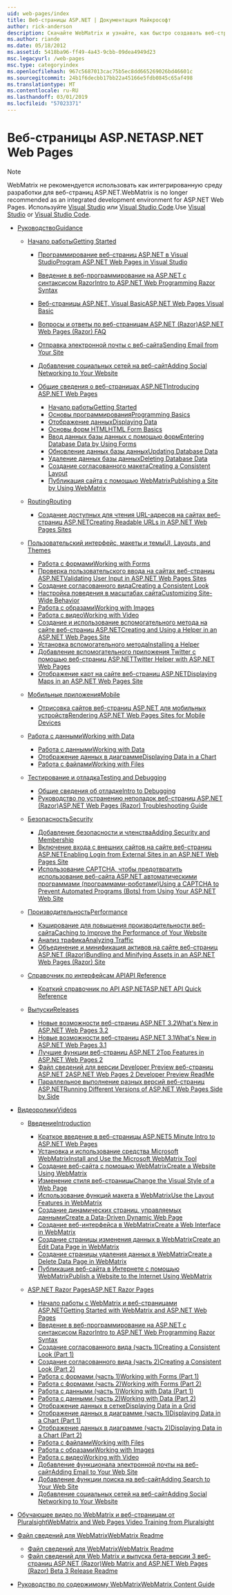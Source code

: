 ```yaml
---
uid: web-pages/index
title: Веб-страницы ASP.NET | Документация Майкрософт
author: rick-anderson
description: Скачайте WebMatrix и узнайте, как быстро создавать веб-страниц в простой способ объединения серверного кода с HTML.
ms.author: riande
ms.date: 05/18/2012
ms.assetid: 5418ba96-ff49-4a43-9cbb-09dea4949d23
msc.legacyurl: /web-pages
msc.type: categoryindex
ms.openlocfilehash: 967c5687013cac75b5ec8dd665269026bd46601c
ms.sourcegitcommit: 24b1f6decbb17bb22a45166e5fdb0845c65af498
ms.translationtype: MT
ms.contentlocale: ru-RU
ms.lasthandoff: 03/01/2019
ms.locfileid: "57023371"
---
```

<a name="aspnet-web-pages"></a><span data-ttu-id="eb7ef-103">Веб-страницы ASP.NET</span><span class="sxs-lookup"><span data-stu-id="eb7ef-103">ASP.NET Web Pages</span></span>
====================

> [!NOTE] 
> <span data-ttu-id="eb7ef-104">WebMatrix не рекомендуется использовать как интегрированную среду разработки для веб-страниц ASP.NET.</span><span class="sxs-lookup"><span data-stu-id="eb7ef-104">WebMatrix is no longer recommended as an integrated development environment for ASP.NET Web Pages.</span></span> <span data-ttu-id="eb7ef-105">Используйте [Visual Studio](xref:aspnet/web-pages/overview/getting-started/program-asp-net-web-pages-in-visual-studio) или [Visual Studio Code](https://code.visualstudio.com/).</span><span class="sxs-lookup"><span data-stu-id="eb7ef-105">Use [Visual Studio](xref:aspnet/web-pages/overview/getting-started/program-asp-net-web-pages-in-visual-studio) or [Visual Studio Code](https://code.visualstudio.com/).</span></span>

- [<span data-ttu-id="eb7ef-106">Руководство</span><span class="sxs-lookup"><span data-stu-id="eb7ef-106">Guidance</span></span>](overview/index.md)

    - [<span data-ttu-id="eb7ef-107">Начало работы</span><span class="sxs-lookup"><span data-stu-id="eb7ef-107">Getting Started</span></span>](overview/getting-started/index.md)

        - [<span data-ttu-id="eb7ef-108">Программирование веб-страниц ASP.NET в Visual Studio</span><span class="sxs-lookup"><span data-stu-id="eb7ef-108">Program ASP.NET Web Pages in Visual Studio</span></span>](overview/getting-started/program-asp-net-web-pages-in-visual-studio.md)
        - [<span data-ttu-id="eb7ef-109">Введение в веб-программирование на ASP.NET с синтаксисом Razor</span><span class="sxs-lookup"><span data-stu-id="eb7ef-109">Intro to ASP.NET Web Programming Razor Syntax</span></span>](overview/getting-started/introducing-razor-syntax-c.md)
        - [<span data-ttu-id="eb7ef-110">Веб-страницы ASP.NET, Visual Basic</span><span class="sxs-lookup"><span data-stu-id="eb7ef-110">ASP.NET Web Pages Visual Basic</span></span>](overview/getting-started/introducing-razor-syntax-vb.md)
        - [<span data-ttu-id="eb7ef-111">Вопросы и ответы по веб-страницам ASP.NET (Razor)</span><span class="sxs-lookup"><span data-stu-id="eb7ef-111">ASP.NET Web Pages (Razor) FAQ</span></span>](overview/getting-started/aspnet-web-pages-razor-faq.md)
        - [<span data-ttu-id="eb7ef-112">Отправка электронной почты с веб-сайта</span><span class="sxs-lookup"><span data-stu-id="eb7ef-112">Sending Email from Your Site</span></span>](overview/getting-started/11-adding-email-to-your-web-site.md)
        - [<span data-ttu-id="eb7ef-113">Добавление социальных сетей на веб-сайт</span><span class="sxs-lookup"><span data-stu-id="eb7ef-113">Adding Social Networking to Your Website</span></span>](overview/getting-started/13-adding-social-networking-to-your-web-site.md)
        - [<span data-ttu-id="eb7ef-114">Общие сведения о веб-страницах ASP.NET</span><span class="sxs-lookup"><span data-stu-id="eb7ef-114">Introducing ASP.NET Web Pages</span></span>](overview/getting-started/introducing-aspnet-web-pages-2/index.md)

            - [<span data-ttu-id="eb7ef-115">Начало работы</span><span class="sxs-lookup"><span data-stu-id="eb7ef-115">Getting Started</span></span>](overview/getting-started/introducing-aspnet-web-pages-2/getting-started.md)
            - [<span data-ttu-id="eb7ef-116">Основы программирования</span><span class="sxs-lookup"><span data-stu-id="eb7ef-116">Programming Basics</span></span>](overview/getting-started/introducing-aspnet-web-pages-2/intro-to-web-pages-programming.md)
            - [<span data-ttu-id="eb7ef-117">Отображение данных</span><span class="sxs-lookup"><span data-stu-id="eb7ef-117">Displaying Data</span></span>](overview/getting-started/introducing-aspnet-web-pages-2/displaying-data.md)
            - [<span data-ttu-id="eb7ef-118">Основы форм HTML</span><span class="sxs-lookup"><span data-stu-id="eb7ef-118">HTML Form Basics</span></span>](overview/getting-started/introducing-aspnet-web-pages-2/form-basics.md)
            - [<span data-ttu-id="eb7ef-119">Ввод данных базы данных с помощью форм</span><span class="sxs-lookup"><span data-stu-id="eb7ef-119">Entering Database Data by Using Forms</span></span>](overview/getting-started/introducing-aspnet-web-pages-2/entering-data.md)
            - [<span data-ttu-id="eb7ef-120">Обновление данных базы данных</span><span class="sxs-lookup"><span data-stu-id="eb7ef-120">Updating Database Data</span></span>](overview/getting-started/introducing-aspnet-web-pages-2/updating-data.md)
            - [<span data-ttu-id="eb7ef-121">Удаление данных базы данных</span><span class="sxs-lookup"><span data-stu-id="eb7ef-121">Deleting Database Data</span></span>](overview/getting-started/introducing-aspnet-web-pages-2/deleting-data.md)
            - [<span data-ttu-id="eb7ef-122">Создание согласованного макета</span><span class="sxs-lookup"><span data-stu-id="eb7ef-122">Creating a Consistent Layout</span></span>](overview/getting-started/introducing-aspnet-web-pages-2/layouts.md)
            - [<span data-ttu-id="eb7ef-123">Публикация сайта с помощью WebMatrix</span><span class="sxs-lookup"><span data-stu-id="eb7ef-123">Publishing a Site by Using WebMatrix</span></span>](overview/getting-started/introducing-aspnet-web-pages-2/publishing.md)
    - [<span data-ttu-id="eb7ef-124">Routing</span><span class="sxs-lookup"><span data-stu-id="eb7ef-124">Routing</span></span>](overview/routing/index.md)

        - [<span data-ttu-id="eb7ef-125">Создание доступных для чтения URL-адресов на сайтах веб-страниц ASP.NET</span><span class="sxs-lookup"><span data-stu-id="eb7ef-125">Creating Readable URLs in ASP.NET Web Pages Sites</span></span>](overview/routing/creating-readable-urls-in-aspnet-web-pages-sites.md)
    - [<span data-ttu-id="eb7ef-126">Пользовательский интерфейс, макеты и темы</span><span class="sxs-lookup"><span data-stu-id="eb7ef-126">UI, Layouts, and Themes</span></span>](overview/ui-layouts-and-themes/index.md)

        - [<span data-ttu-id="eb7ef-127">Работа с формами</span><span class="sxs-lookup"><span data-stu-id="eb7ef-127">Working with Forms</span></span>](overview/ui-layouts-and-themes/4-working-with-forms.md)
        - [<span data-ttu-id="eb7ef-128">Проверка пользовательского ввода на сайтах веб-страниц ASP.NET</span><span class="sxs-lookup"><span data-stu-id="eb7ef-128">Validating User Input in ASP.NET Web Pages Sites</span></span>](overview/ui-layouts-and-themes/validating-user-input-in-aspnet-web-pages-sites.md)
        - [<span data-ttu-id="eb7ef-129">Создание согласованного вида</span><span class="sxs-lookup"><span data-stu-id="eb7ef-129">Creating a Consistent Look</span></span>](overview/ui-layouts-and-themes/3-creating-a-consistent-look.md)
        - [<span data-ttu-id="eb7ef-130">Настройка поведения в масштабах сайта</span><span class="sxs-lookup"><span data-stu-id="eb7ef-130">Customizing Site-Wide Behavior</span></span>](overview/ui-layouts-and-themes/18-customizing-site-wide-behavior.md)
        - [<span data-ttu-id="eb7ef-131">Работа с образами</span><span class="sxs-lookup"><span data-stu-id="eb7ef-131">Working with Images</span></span>](overview/ui-layouts-and-themes/9-working-with-images.md)
        - [<span data-ttu-id="eb7ef-132">Работа с видео</span><span class="sxs-lookup"><span data-stu-id="eb7ef-132">Working with Video</span></span>](overview/ui-layouts-and-themes/10-working-with-video.md)
        - [<span data-ttu-id="eb7ef-133">Создание и использование вспомогательного метода на сайте веб-страниц ASP.NET</span><span class="sxs-lookup"><span data-stu-id="eb7ef-133">Creating and Using a Helper in an ASP.NET Web Pages Site</span></span>](overview/ui-layouts-and-themes/creating-and-using-a-helper-in-an-aspnet-web-pages-site.md)
        - [<span data-ttu-id="eb7ef-134">Установка вспомогательного метода</span><span class="sxs-lookup"><span data-stu-id="eb7ef-134">Installing a Helper</span></span>](overview/ui-layouts-and-themes/installing-helpers.md)
        - [<span data-ttu-id="eb7ef-135">Добавление вспомогательного приложения Twitter с помощью веб-страниц ASP.NET</span><span class="sxs-lookup"><span data-stu-id="eb7ef-135">Twitter Helper with ASP.NET Web Pages</span></span>](overview/ui-layouts-and-themes/twitter-helper.md)
        - [<span data-ttu-id="eb7ef-136">Отображение карт на сайте веб-страниц ASP.NET</span><span class="sxs-lookup"><span data-stu-id="eb7ef-136">Displaying Maps in an ASP.NET Web Pages Site</span></span>](overview/ui-layouts-and-themes/displaying-maps-in-an-aspnet-web-pages-site.md)
    - [<span data-ttu-id="eb7ef-137">Мобильные приложения</span><span class="sxs-lookup"><span data-stu-id="eb7ef-137">Mobile</span></span>](overview/mobile/index.md)

        - [<span data-ttu-id="eb7ef-138">Отрисовка сайтов веб-страниц ASP.NET для мобильных устройств</span><span class="sxs-lookup"><span data-stu-id="eb7ef-138">Rendering ASP.NET Web Pages Sites for Mobile Devices</span></span>](overview/mobile/rendering-aspnet-web-pages-sites-for-mobile-devices.md)
    - [<span data-ttu-id="eb7ef-139">Работа с данными</span><span class="sxs-lookup"><span data-stu-id="eb7ef-139">Working with Data</span></span>](overview/data/index.md)

        - [<span data-ttu-id="eb7ef-140">Работа с данными</span><span class="sxs-lookup"><span data-stu-id="eb7ef-140">Working with Data</span></span>](overview/data/5-working-with-data.md)
        - [<span data-ttu-id="eb7ef-141">Отображение данных в диаграмме</span><span class="sxs-lookup"><span data-stu-id="eb7ef-141">Displaying Data in a Chart</span></span>](overview/data/7-displaying-data-in-a-chart.md)
        - [<span data-ttu-id="eb7ef-142">Работа с файлами</span><span class="sxs-lookup"><span data-stu-id="eb7ef-142">Working with Files</span></span>](overview/data/working-with-files.md)
    - [<span data-ttu-id="eb7ef-143">Тестирование и отладка</span><span class="sxs-lookup"><span data-stu-id="eb7ef-143">Testing and Debugging</span></span>](overview/testing-and-debugging/index.md)

        - [<span data-ttu-id="eb7ef-144">Общие сведения об отладке</span><span class="sxs-lookup"><span data-stu-id="eb7ef-144">Intro to Debugging</span></span>](overview/testing-and-debugging/introduction-to-debugging.md)
        - [<span data-ttu-id="eb7ef-145">Руководство по устранению неполадок веб-страниц ASP.NET (Razor)</span><span class="sxs-lookup"><span data-stu-id="eb7ef-145">ASP.NET Web Pages (Razor) Troubleshooting Guide</span></span>](overview/testing-and-debugging/aspnet-web-pages-razor-troubleshooting-guide.md)
    - [<span data-ttu-id="eb7ef-146">Безопасность</span><span class="sxs-lookup"><span data-stu-id="eb7ef-146">Security</span></span>](overview/security/index.md)

        - [<span data-ttu-id="eb7ef-147">Добавление безопасности и членства</span><span class="sxs-lookup"><span data-stu-id="eb7ef-147">Adding Security and Membership</span></span>](overview/security/16-adding-security-and-membership.md)
        - [<span data-ttu-id="eb7ef-148">Включение входа с внешних сайтов на сайте веб-страниц ASP.NET</span><span class="sxs-lookup"><span data-stu-id="eb7ef-148">Enabling Login from External Sites in an ASP.NET Web Pages Site</span></span>](overview/security/enabling-login-from-external-sites-in-an-aspnet-web-pages-site.md)
        - [<span data-ttu-id="eb7ef-149">Использование CAPTCHA, чтобы предотвратить использование веб-сайта ASP.NET автоматическими программами (программами-роботами)</span><span class="sxs-lookup"><span data-stu-id="eb7ef-149">Using a CAPTCHA to Prevent Automated Programs (Bots) from Using Your ASP.NET Web Site</span></span>](overview/security/using-a-catpcha-to-prevent-automated-programs-bots-from-using-your-aspnet-web-site.md)
    - [<span data-ttu-id="eb7ef-150">Производительность</span><span class="sxs-lookup"><span data-stu-id="eb7ef-150">Performance</span></span>](overview/performance-and-traffic/index.md)

        - [<span data-ttu-id="eb7ef-151">Кэширование для повышения производительности веб-сайта</span><span class="sxs-lookup"><span data-stu-id="eb7ef-151">Caching to Improve the Performance of Your Website</span></span>](overview/performance-and-traffic/15-caching-to-improve-the-performance-of-your-website.md)
        - [<span data-ttu-id="eb7ef-152">Анализ трафика</span><span class="sxs-lookup"><span data-stu-id="eb7ef-152">Analyzing Traffic</span></span>](overview/performance-and-traffic/14-analyzing-traffic.md)
        - [<span data-ttu-id="eb7ef-153">Объединение и минификация активов на сайте веб-страниц ASP.NET (Razor)</span><span class="sxs-lookup"><span data-stu-id="eb7ef-153">Bundling and Minifying Assets in an ASP.NET Web Pages (Razor) Site</span></span>](overview/performance-and-traffic/bundling-and-minifying-assets-in-an-aspnet-web-pages-razor-site.md)
    - [<span data-ttu-id="eb7ef-154">Справочник по интерфейсам API</span><span class="sxs-lookup"><span data-stu-id="eb7ef-154">API Reference</span></span>](overview/api-reference/index.md)

        - [<span data-ttu-id="eb7ef-155">Краткий справочник по API ASP.NET</span><span class="sxs-lookup"><span data-stu-id="eb7ef-155">ASP.NET API Quick Reference</span></span>](overview/api-reference/asp-net-web-pages-api-reference.md)
    - [<span data-ttu-id="eb7ef-156">Выпуски</span><span class="sxs-lookup"><span data-stu-id="eb7ef-156">Releases</span></span>](overview/releases/index.md)

        - [<span data-ttu-id="eb7ef-157">Новые возможности веб-страниц ASP.NET 3.2</span><span class="sxs-lookup"><span data-stu-id="eb7ef-157">What's New in ASP.NET Web Pages 3.2</span></span>](overview/releases/whats-new-in-aspnet-web-pages-32.md)
        - [<span data-ttu-id="eb7ef-158">Новые возможности веб-страниц ASP.NET 3.1</span><span class="sxs-lookup"><span data-stu-id="eb7ef-158">What's New in ASP.NET Web Pages 3.1</span></span>](overview/releases/whats-new-aspnet-web-pages-31.md)
        - [<span data-ttu-id="eb7ef-159">Лучшие функции веб-страниц ASP.NET 2</span><span class="sxs-lookup"><span data-stu-id="eb7ef-159">Top Features in ASP.NET Web Pages 2</span></span>](overview/releases/top-features-in-web-pages-2.md)
        - [<span data-ttu-id="eb7ef-160">Файл сведений для версии Developer Preview веб-страниц ASP.NET 2</span><span class="sxs-lookup"><span data-stu-id="eb7ef-160">ASP.NET Web Pages 2 Developer Preview ReadMe</span></span>](overview/releases/aspnet-web-pages-2-developer-preview-readme.md)
        - [<span data-ttu-id="eb7ef-161">Параллельное выполнение разных версий веб-страниц ASP.NET</span><span class="sxs-lookup"><span data-stu-id="eb7ef-161">Running Different Versions of ASP.NET Web Pages Side by Side</span></span>](overview/releases/running-v1-and-v2-sites-side-by-side.md)
- [<span data-ttu-id="eb7ef-162">Видеоролики</span><span class="sxs-lookup"><span data-stu-id="eb7ef-162">Videos</span></span>](videos/index.md)

    - [<span data-ttu-id="eb7ef-163">Введение</span><span class="sxs-lookup"><span data-stu-id="eb7ef-163">Introduction</span></span>](videos/introduction/index.md)

        - [<span data-ttu-id="eb7ef-164">Краткое введение в веб-страницы ASP.NET</span><span class="sxs-lookup"><span data-stu-id="eb7ef-164">5 Minute Intro to ASP.NET Web Pages</span></span>](videos/introduction/5-minute-introduction-to-aspnet-web-pages.md)
        - [<span data-ttu-id="eb7ef-165">Установка и использование средства Microsoft WebMatrix</span><span class="sxs-lookup"><span data-stu-id="eb7ef-165">Install and Use the Microsoft WebMatrix Tool</span></span>](videos/introduction/install-and-use-the-microsoft-webmatrix-tool.md)
        - [<span data-ttu-id="eb7ef-166">Создание веб-сайта с помощью WebMatrix</span><span class="sxs-lookup"><span data-stu-id="eb7ef-166">Create a Website Using WebMatrix</span></span>](videos/introduction/create-a-website-using-webmatrix.md)
        - [<span data-ttu-id="eb7ef-167">Изменение стиля веб-страницы</span><span class="sxs-lookup"><span data-stu-id="eb7ef-167">Change the Visual Style of a Web Page</span></span>](videos/introduction/change-the-visual-style-of-a-web-page.md)
        - [<span data-ttu-id="eb7ef-168">Использование функций макета в WebMatrix</span><span class="sxs-lookup"><span data-stu-id="eb7ef-168">Use the Layout Features in WebMatrix</span></span>](videos/introduction/use-the-layout-features-in-webmatrix.md)
        - [<span data-ttu-id="eb7ef-169">Создание динамических страниц, управляемых данными</span><span class="sxs-lookup"><span data-stu-id="eb7ef-169">Create a Data-Driven Dynamic Web Page</span></span>](videos/introduction/create-a-data-driven-dynamic-web-page.md)
        - [<span data-ttu-id="eb7ef-170">Создание веб-интерфейса в WebMatrix</span><span class="sxs-lookup"><span data-stu-id="eb7ef-170">Create a Web Interface in WebMatrix</span></span>](videos/introduction/create-a-web-interface-in-webmatrix.md)
        - [<span data-ttu-id="eb7ef-171">Создание страницы изменения данных в WebMatrix</span><span class="sxs-lookup"><span data-stu-id="eb7ef-171">Create an Edit Data Page in WebMatrix</span></span>](videos/introduction/create-an-edit-data-page-in-webmatrix.md)
        - [<span data-ttu-id="eb7ef-172">Создание страницы удаления данных в WebMatrix</span><span class="sxs-lookup"><span data-stu-id="eb7ef-172">Create a Delete Data Page in WebMatrix</span></span>](videos/introduction/create-a-delete-data-page-in-webmatrix.md)
        - [<span data-ttu-id="eb7ef-173">Публикация веб-сайта в Интернете с помощью WebMatrix</span><span class="sxs-lookup"><span data-stu-id="eb7ef-173">Publish a Website to the Internet Using WebMatrix</span></span>](videos/introduction/publish-a-website-to-the-internet-using-webmatrix.md)
    - [<span data-ttu-id="eb7ef-174">ASP.NET Razor Pages</span><span class="sxs-lookup"><span data-stu-id="eb7ef-174">ASP.NET Razor Pages</span></span>](videos/aspnet-razor-pages/index.md)

        - [<span data-ttu-id="eb7ef-175">Начало работы с WebMatrix и веб-страницами ASP.NET</span><span class="sxs-lookup"><span data-stu-id="eb7ef-175">Getting Started with WebMatrix and ASP.NET Web Pages</span></span>](videos/aspnet-razor-pages/getting-started-with-webmatrix-and-aspnet-web-pages.md)
        - [<span data-ttu-id="eb7ef-176">Введение в веб-программирование на ASP.NET с синтаксисом Razor</span><span class="sxs-lookup"><span data-stu-id="eb7ef-176">Intro to ASP.NET Web Programming Razor Syntax</span></span>](videos/aspnet-razor-pages/introduction-to-aspnet-web-programming-using-the-razor-syntax.md)
        - [<span data-ttu-id="eb7ef-177">Создание согласованного вида (часть 1)</span><span class="sxs-lookup"><span data-stu-id="eb7ef-177">Creating a Consistent Look (Part 1)</span></span>](videos/aspnet-razor-pages/creating-a-consistent-look-part-1.md)
        - [<span data-ttu-id="eb7ef-178">Создание согласованного вида (часть 2)</span><span class="sxs-lookup"><span data-stu-id="eb7ef-178">Creating a Consistent Look (Part 2)</span></span>](videos/aspnet-razor-pages/creating-a-consistent-look-part-2.md)
        - [<span data-ttu-id="eb7ef-179">Работа с формами (часть 1)</span><span class="sxs-lookup"><span data-stu-id="eb7ef-179">Working with Forms (Part 1)</span></span>](videos/aspnet-razor-pages/working-with-forms-part-1.md)
        - [<span data-ttu-id="eb7ef-180">Работа с формами (часть 2)</span><span class="sxs-lookup"><span data-stu-id="eb7ef-180">Working with Forms (Part 2)</span></span>](videos/aspnet-razor-pages/working-with-forms-part-2.md)
        - [<span data-ttu-id="eb7ef-181">Работа с данными (часть 1)</span><span class="sxs-lookup"><span data-stu-id="eb7ef-181">Working with Data (Part 1)</span></span>](videos/aspnet-razor-pages/working-with-data-part-1.md)
        - [<span data-ttu-id="eb7ef-182">Работа с данными (часть 2)</span><span class="sxs-lookup"><span data-stu-id="eb7ef-182">Working with Data (Part 2)</span></span>](videos/aspnet-razor-pages/working-with-data-part-2.md)
        - [<span data-ttu-id="eb7ef-183">Отображение данных в сетке</span><span class="sxs-lookup"><span data-stu-id="eb7ef-183">Displaying Data in a Grid</span></span>](videos/aspnet-razor-pages/displaying-data-in-a-grid.md)
        - [<span data-ttu-id="eb7ef-184">Отображение данных в диаграмме (часть 1)</span><span class="sxs-lookup"><span data-stu-id="eb7ef-184">Displaying Data in a Chart (Part 1)</span></span>](videos/aspnet-razor-pages/displaying-data-in-a-chart-part-1.md)
        - [<span data-ttu-id="eb7ef-185">Отображение данных в диаграмме (часть 2)</span><span class="sxs-lookup"><span data-stu-id="eb7ef-185">Displaying Data in a Chart (Part 2)</span></span>](videos/aspnet-razor-pages/displaying-data-in-a-chart-part-2.md)
        - [<span data-ttu-id="eb7ef-186">Работа с файлами</span><span class="sxs-lookup"><span data-stu-id="eb7ef-186">Working with Files</span></span>](videos/aspnet-razor-pages/working-with-files.md)
        - [<span data-ttu-id="eb7ef-187">Работа с образами</span><span class="sxs-lookup"><span data-stu-id="eb7ef-187">Working with Images</span></span>](videos/aspnet-razor-pages/working-with-images.md)
        - [<span data-ttu-id="eb7ef-188">Работа с видео</span><span class="sxs-lookup"><span data-stu-id="eb7ef-188">Working with Video</span></span>](videos/aspnet-razor-pages/working-with-video.md)
        - [<span data-ttu-id="eb7ef-189">Добавление функционала электронной почты на веб-сайт</span><span class="sxs-lookup"><span data-stu-id="eb7ef-189">Adding Email to Your Web Site</span></span>](videos/aspnet-razor-pages/adding-email-to-your-web-site.md)
        - [<span data-ttu-id="eb7ef-190">Добавление функции поиска на веб-сайт</span><span class="sxs-lookup"><span data-stu-id="eb7ef-190">Adding Search to Your Web Site</span></span>](videos/aspnet-razor-pages/adding-search-to-your-web-site.md)
        - [<span data-ttu-id="eb7ef-191">Добавление социальных сетей на веб-сайт</span><span class="sxs-lookup"><span data-stu-id="eb7ef-191">Adding Social Networking to Your Website</span></span>](videos/aspnet-razor-pages/adding-social-networking-to-your-website.md)
- [<span data-ttu-id="eb7ef-192">Обучающее видео по WebMatrix и веб-страницам от Pluralsight</span><span class="sxs-lookup"><span data-stu-id="eb7ef-192">WebMatrix and Web Pages Video Training from Pluralsight</span></span>](pluralsight.md)
- [<span data-ttu-id="eb7ef-193">Файл сведений для WebMatrix</span><span class="sxs-lookup"><span data-stu-id="eb7ef-193">WebMatrix Readme</span></span>](readme/index.md)

    - [<span data-ttu-id="eb7ef-194">Файл сведений для WebMatrix</span><span class="sxs-lookup"><span data-stu-id="eb7ef-194">WebMatrix Readme</span></span>](readme/overview.md)
    - [<span data-ttu-id="eb7ef-195">Файл сведений для Web Matrix и выпуска бета-версии 3 веб-страниц ASP.NET (Razor)</span><span class="sxs-lookup"><span data-stu-id="eb7ef-195">Web Matrix and ASP.NET Web Pages (Razor) Beta 3 Release Readme</span></span>](readme/beta3.md)
- [<span data-ttu-id="eb7ef-196">Руководство по содержимому WebMatrix</span><span class="sxs-lookup"><span data-stu-id="eb7ef-196">WebMatrix Content Guide</span></span>](content-guide.md)
